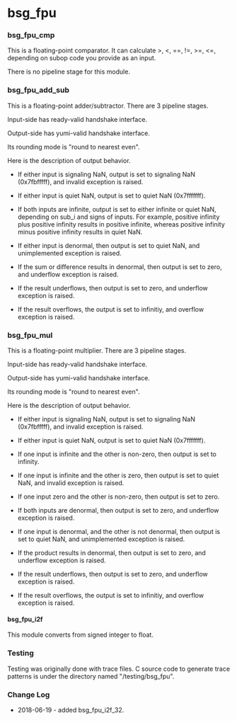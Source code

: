 # bsg_fpu



### bsg_fpu_cmp

This is a floating-point comparator. It can calculate >, <, ==, !=, >=, <=, depending on subop code you provide as an input.

There is no pipeline stage for this module.



### bsg_fpu_add_sub

This is a floating-point adder/subtractor. There are 3 pipeline stages.

Input-side has ready-valid handshake interface.

Output-side has yumi-valid handshake interface.

Its rounding mode is "round to nearest even".

Here is the description of output behavior.



- If either input is signaling NaN, output is set to signaling NaN (0x7fbfffff), and invalid exception is raised.

- If either input is quiet NaN, output is set to quiet NaN (0x7fffffff).

- If both inputs are infinite, output is set to either infinite or quiet NaN, depending on sub_i and signs of inputs. For example, positive infinity plus positive infinity results in positive infinite, whereas positive infinity minus positive infinity results in quiet NaN.



- If either input is denormal, then output is set to quiet NaN, and unimplemented exception is raised.

- If the sum or difference results in denormal, then output is set to zero, and underflow exception is raised.

- If the result underflows, then output is set to zero, and underflow exception is raised.

- If the result overflows, the output is set to infinitiy, and overflow exception is raised.



### bsg_fpu_mul

This is a floating-point multiplier. There are 3 pipeline stages.

Input-side has ready-valid handshake interface.

Output-side has yumi-valid handshake interface.

Its rounding mode is "round to nearest even".

Here is the description of output behavior.

- If either input is signaling NaN, output is set to signaling NaN (0x7fbfffff), and invalid exception is raised.

- If either input is quiet NaN, output is set to quiet NaN (0x7fffffff).

- If one input is infinite and the other is non-zero, then output is set to infinity.

- If one input is infinite and the other is zero, then output is set to quiet NaN, and invalid exception is raised.

- If one input zero and the other is non-zero, then output is set to zero.

- If both inputs are denormal, then output is set to zero, and underflow exception is raised.

- If one input is denormal, and the other is not denormal, then output is set to quiet NaN, and unimplemented exception is raised.

- If the product results in denormal, then output is set to zero, and underflow exception is raised.

- If the result underflows, then output is set to zero, and underflow exception is raised.

- If the result overflows, the output is set to infinitiy, and overflow exception is raised.

#### bsg_fpu_i2f

This module converts from signed integer to float.



### Testing

Testing was originally done with trace files. C source code to generate trace patterns is under the directory named "/testing/bsg_fpu".

### Change Log

- 2018-06-19 - added bsg_fpu_i2f_32.




